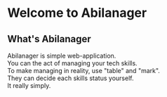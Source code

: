 # Welcome to Abilanager
## What's Abilanager
Abilanager is simple web-application.  
You can the act of managing your tech skills.  
To make managing in reality, use "table" and "mark".  
They can decide each skills status yourself.  
It really simply.
